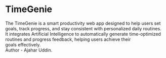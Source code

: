 # TimeGenie
The TimeGenie is a smart productivity web app designed to help users set goals, track progress, and stay consistent with personalized daily routines. It integrates Artificial Intelligence to automatically generate time-optimized routines and progress feedback, helping users achieve their goals effectively.
<br>
Author - Ajahar Uddin.
